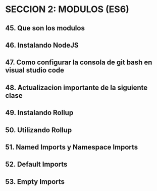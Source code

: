 # SECCION 2: MODULOS (ES6)

## 45. Que son los modulos

## 46. Instalando NodeJS

## 47. Como configurar la consola de git bash en visual studio code

## 48. Actualizacion importante de la siguiente clase

## 49. Instalando Rollup

## 50. Utilizando Rollup

## 51. Named Imports y Namespace Imports

## 52. Default Imports

## 53. Empty Imports
